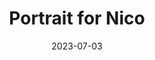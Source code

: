 ---
title: Portrait for Nico
fulltitle: Portrait for Nico
date: 2023-07-03
tags:
- 2023
characters: null
categories:
- commissions & fan art
keywords:
- 2023
url: /stories/nico/
toc: false
rgb: 148, 170, 170
image: /images/fullres/nico.jpg
reddit: null
print: null
video: null
caption: A portrait for my friend Nico. Happy birthday, dear friend! 🌺
---